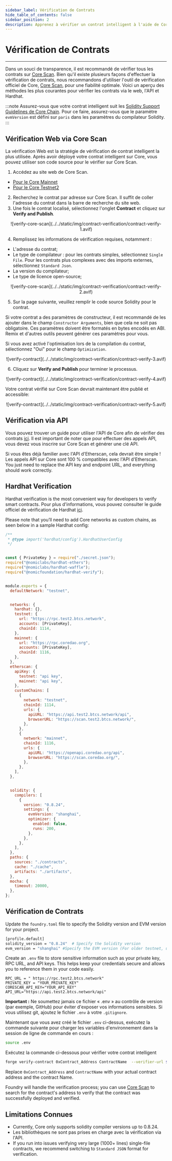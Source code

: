 ```yaml
---
sidebar_label: Vérification de Contrats
hide_table_of_contents: false
sidebar_position: 2
description: Apprenez à vérifier un contrat intelligent à l'aide de Core Scan
---
```


# Vérification de Contrats

---

Dans un souci de transparence, il est recommandé de vérifier tous les contrats sur [Core Scan](https://scan.coredao.org/). Bien qu'il existe plusieurs façons d'effectuer la vérification de contrats, nous recommandons d'utiliser l'outil de vérification officiel de Core, [Core Scan](https://scan.coredao.org/), pour une fiabilité optimale. Voici un aperçu des méthodes les plus courantes pour vérifier les contrats via le web, l'API et Hardhat.

:::note
Assurez-vous que votre contrat intelligent suit les [Solidity Support Guidelines de Core Chain](./smart-contract-guidelines.md). Pour ce faire, assurez-vous que le paramètre `evmVersion` est défini sur `paris` dans les paramètres du compilateur Solidity.
:::

## Vérification Web via Core Scan

La vérification Web est la stratégie de vérification de contrat intelligent la plus utilisée. Après avoir déployé votre contrat intelligent sur Core, vous pouvez utiliser son code source pour le vérifier sur Core Scan.

1. Accédez au site web de Core Scan.

- [Pour le Core Mainnet](https://scan.coredao.org/)
- [Pour le Core Testnet2](https://scan.test.btcs.network)

2. Recherchez le contrat par adresse sur Core Scan. Il suffit de coller l'adresse du contrat dans la barre de recherche du site web.
3. Une fois le contrat localisé, sélectionnez l'onglet **Contract** et cliquez sur **Verify and Publish**_._

<p align="center">![verify-core-scan](../../static/img/contract-verification/contract-verify-1.avif)</p>

4. Remplissez les informations de vérification requises, notamment :

- L'adresse du contrat;
- Le type de compilateur : pour les contrats simples, sélectionnez `Single File`. Pour les contrats plus complexes avec des imports externes, sélectionnez `Standard Json`.
- La version du compilateur;
- Le type de licence open-source;

<p align="center">![verify-core-scan](../../static/img/contract-verification/contract-verify-2.avif)</p>

5. Sur la page suivante, veuillez remplir le code source Solidity pour le contrat.

Si votre contrat a des paramètres de constructeur, il est recommandé de les ajouter dans le champ `Constructor Arguments`, bien que cela ne soit pas obligatoire. Ces paramètres doivent être formatés en bytes encodés en ABI. Remix et d'autres outils peuvent générer ces paramètres pour vous.

Si vous avez activé l'optimisation lors de la compilation du contrat, sélectionnez "Oui" pour le champ `Optimization`.

<p align="center">![verify-contract](../../static/img/contract-verification/contract-verify-3.avif) </p>

6. Cliquez sur **Verify and Publish** pour terminer le processus.

<p align="center">![verify-contract](../../static/img/contract-verification/contract-verify-4.avif) </p>

Votre contrat vérifié sur Core Scan devrait maintenant être publié et accessible:

<p align="center">![verify-contract](../../static/img/contract-verification/contract-verify-5.avif) </p>

## Vérification via API

Vous pouvez trouver un guide pour utiliser l'API de Core afin de vérifier des contrats [ici](https://docs.coredao.org/docs/api/api-documents/contracts). Il est important de noter que pour effectuer des appels API, vous devez vous inscrire sur Core Scan et générer une clé API.

Si vous êtes déjà familier avec l'API d'Etherscan, cela devrait être simple ! Les appels API sur Core sont 100 % compatibles avec l'API d'Etherscan. You just need to replace the API key and endpoint URL, and everything should work correctly.

## Hardhat Verification

Hardhat verification is the most convenient way for developers to verify smart contracts. Pour plus d'informations, vous pouvez consulter le guide officiel de vérification de Hardhat [ici](https://hardhat.org/hardhat-runner/plugins/nomicfoundation-hardhat-verify).

Please note that you’ll need to add Core networks as custom chains, as seen below in a sample Hardhat config:

```javascript
/**
 * @type import('hardhat/config').HardhatUserConfig
 */


const { PrivateKey } = require("./secret.json");
require("@nomiclabs/hardhat-ethers");
require("@nomiclabs/hardhat-waffle");
require("@nomicfoundation/hardhat-verify");


module.exports = {
  defaultNetwork: "testnet",


  networks: {
    hardhat: {},
    testnet: {
      url: "https://rpc.test2.btcs.network",
      accounts: [PrivateKey],
      chainId: 1114,
    },
    mainnet: {
      url: "https://rpc.coredao.org",
      accounts: [PrivateKey],
      chainId: 1116,
    },
  },
  etherscan: {
    apiKey: {
      testnet: "api key",
      mainnet: "api key",
    },
    customChains: [
      {
        network: "testnet",
        chainId: 1114,
        urls: {
          apiURL: "https://api.test2.btcs.network/api",
          browserURL: "https://scan.test2.btcs.network/",
        },
      },
      {
        network: "mainnet",
        chainId: 1116,
        urls: {
          apiURL: "https://openapi.coredao.org/api",
          browserURL: "https://scan.coredao.org/",
        },
      },
    ],
  },


  solidity: {
    compilers: [
      {
        version: "0.8.24",
        settings: {
          evmVersion: "shanghai",
          optimizer: {
            enabled: false,
            runs: 200,
          },
        },
      },
    ],
  },
  paths: {
    sources: "./contracts",
    cache: "./cache",
    artifacts: "./artifacts",
  },
  mocha: {
    timeout: 20000,
  },
};
```

## Vérification de Contrats

Update the `foundry.toml` file to specify the Solidity version and EVM version for your project.

```bash
[profile.default]
solidity_version = "0.8.24"  # Specify the Solidity version
evm_version = "shanghai" #Specify the EVM version (For older testnet, use Paris as EVM version)
```

Create an `.env` file to store sensitive information such as your private key, RPC URL, and API keys. This helps keep your credentials secure and allows you to reference them in your code easily.

```text
RPC_URL = " https://rpc.test2.btcs.network"
PRIVATE_KEY = "YOUR_PRIVATE_KEY"
CORESCAN_API_KEY="YOUR_API_KEY"
API_URL="https://api.test2.btcs.network/api"
```

**Important :** Ne soumettez jamais ce fichier « .env » au contrôle de version (par exemple, GitHub) pour éviter d'exposer vos informations sensibles. Si vous utilisez git, ajoutez le fichier `.env` à votre `.gitignore`.

Maintenant que vous avez créé le fichier `.env` ci-dessus, exécutez la commande suivante pour charger les variables d'environnement dans la session de ligne de commande en cours :

```bash
source .env
```

Exécutez la commande ci-dessous pour vérifier votre contrat intelligent

```bash
forge verify-contract 0xContract_Address ContractName  --verifier-url $API_URL  --api-key $CORESCAN_API_KEY --watch
```

Replace `0xContract_Address` and `ContractName` with your actual contract address and the contract Name.

Foundry will handle the verification process; you can use [Core Scan](https://scan.test2.btcs.network/) to search for the contract's address to verify that the contract was successfully deployed and verified.

## Limitations Connues

- Currently, Core only supports solidity compiler versions up to 0.8.24.
- Les bibliothèques ne sont pas prises en charge avec la vérification via l'API.
- If you run into issues verifying very large (1000+ lines) single-file contracts, we recommend switching to `Standard JSON` format for verification.